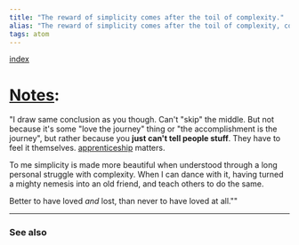 ```yaml
---
title: "The reward of simplicity comes after the toil of complexity."
alias: "The reward of simplicity comes after the toil of complexity, complexity then simplicity"
tags: atom 
---
```


[index](/.md)


# [Notes](https://www.swyx.io/simplicity-rush/):
"I draw same conclusion as you though. Can't "skip" the middle. But not because it's some "love the journey" thing or "the accomplishment is the journey", but rather because you **just can't tell people stuff**. They have to feel it themselves. [apprenticeship](apprenticeship.md) matters.

To me simplicity is made more beautiful when understood through a long personal struggle with complexity. When I can dance with it, having turned a mighty nemesis into an old friend, and teach others to do the same.

Better to have loved _and_ lost, than never to have loved at all.""

-------------
### See also

